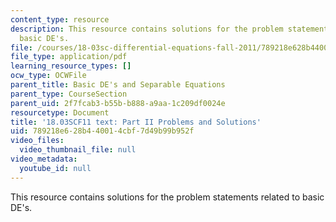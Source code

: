 ```yaml
---
content_type: resource
description: This resource contains solutions for the problem statements related to
  basic DE's.
file: /courses/18-03sc-differential-equations-fall-2011/789218e628b440014cbf7d49b99b952f_MIT18_03SCF11_ps1_II_s1s.pdf
file_type: application/pdf
learning_resource_types: []
ocw_type: OCWFile
parent_title: Basic DE's and Separable Equations
parent_type: CourseSection
parent_uid: 2f7fcab3-b55b-b888-a9aa-1c209df0024e
resourcetype: Document
title: '18.03SCF11 text: Part II Problems and Solutions'
uid: 789218e6-28b4-4001-4cbf-7d49b99b952f
video_files:
  video_thumbnail_file: null
video_metadata:
  youtube_id: null
---
```

This resource contains solutions for the problem statements related to basic DE's.